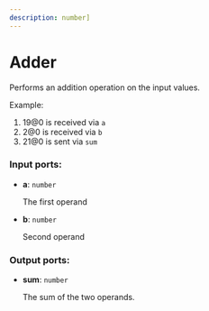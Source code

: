 ```yaml
---
description: number]
---
```


# Adder

Performs an addition operation on the input values.

Example:

1. 19@0 is received via `a`
2. 2@0 is received via `b`
3. 21@0 is sent via `sum`

### Input ports:

* __a__: `number`

    The first operand


* __b__: `number`

    Second operand

### Output ports:

* __sum__: `number`

    The sum of the two operands.

